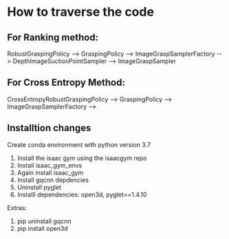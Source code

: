 # How to traverse the code

## For Ranking method:
RobustGraspingPolicy --> GraspingPolicy --> ImageGraspSamplerFactory --> DepthImageSuctionPointSampler --> ImageGraspSampler

## For Cross Entropy Method:
CrossEntropyRobustGraspingPolicy --> GraspingPolicy --> ImageGraspSamplerFactory --> 

## Installtion changes
Create conda environment with python version 3.7
1. Install the isaac gym using the isaacgym repo
2. Install isaac_gym_envs
3. Again install isaac_gym
4. Install gqcnn depdencies
5. Uninstall pyglet
6. Installl dependencies: open3d, pyglet==1.4.10

Extras:
1. pip uninstall gqcnn
2. pip install open3d